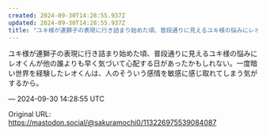 ```yaml
---
created: 2024-09-30T14:28:55.937Z
updated: 2024-09-30T14:28:55.937Z
title: "ユキ様が連獅子の表現に行き詰まり始めた頃、普段通りに見えるユキ様の悩みにレオくんが他の誰よりも早く気づいて心配する日があったかもしれない。一度暗い世界を経験した[...]"
---
```


<p>ユキ様が連獅子の表現に行き詰まり始めた頃、普段通りに見えるユキ様の悩みにレオくんが他の誰よりも早く気づいて心配する日があったかもしれない。一度暗い世界を経験したレオくんは、人のそういう感情を敏感に感じ取れてしまう気がするから。</p>

&mdash; 2024-09-30 14:28:55 UTC

Original URL: https://mastodon.social/@sakuramochi0/113226975539084087
